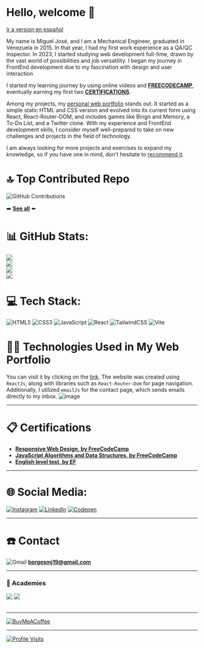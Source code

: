# Hello, welcome 👋

[Ir a version en español](https://github.com/borgesmj/borgesmj/#hola-bienvenido-)

My name is Miguel José, and I am a Mechanical Engineer, graduated in Venezuela in 2015. In that year, I had my first work experience as a QA/QC Inspector. In 2023, I started studying web development full-time, drawn by the vast world of possibilities and job versatility. I began my journey in FrontEnd development due to my fascination with design and user interaction

I started my learning journey by using online videos and [**FREECODECAMP**](https://www.freecodecamp.org/borgesmj19), eventually earning my first two [**CERTIFICATIONS**](https://github.com/borgesmj/borgesmj/blob/main/en-US/README.md#-certifications).

Among my projects, my [personal web portfolio](https://github.com/borgesmj/borgesmj/blob/main/en-US/README.md#-Technologies-Used-in-My-Web-Portfolio) stands out. It started as a simple static HTML and CSS version and evolved into its current form using React, React-Router-DOM, and includes games like Bingo and Memory, a To-Do List, and a Twitter clone. With my experience and FrontEnd development skills, I consider myself well-prepared to take on new challenges and projects in the field of technology.

I am always looking for more projects and exercises to expand my knowledge, so if you have one in mind, don't hesitate to [recommend it](https://github.com/borgesmj/borgesmj/issues/new).

# 🔝 Top Contributed Repo
![GitHub Contributions](https://github-contributor-stats.vercel.app/api?username=borgesmj&limit=5&theme=dark&combine_all_yearly_contributions=true)

:arrow_right: [**See all**](https://github.com/borgesmj?tab=repositories) :arrow_left:

# 📊 GitHub Stats:
![](https://github-profile-summary-cards.vercel.app/api/cards/profile-details?username=borgesmj&theme=dark&hide_border=false)<br>
![](https://github-readme-stats.vercel.app/api?username=borgesmj&theme=dark&hide_border=false&include_all_commits=true&count_private=false)<br/>
![](https://github-readme-streak-stats.herokuapp.com/?user=borgesmj&theme=dark&hide_border=false)<br/>
![](https://github-readme-stats.vercel.app/api/top-langs/?username=borgesmj&theme=dark&hide_border=false&include_all_commits=true&count_private=false&layout=compact)

# 💻 Tech Stack:
![HTML5](https://img.shields.io/badge/HTML5-E34F26?style=for-the-badge&logo=html5&logoColor=white)
![CSS3](https://img.shields.io/badge/CSS3-1572B6?style=for-the-badge&logo=css3&logoColor=white)
![JavaScript](https://img.shields.io/badge/javascript-%23323330.svg?style=for-the-badge&logo=javascript&logoColor=%23F7DF1E) 
![React](https://img.shields.io/badge/react-%2320232a.svg?style=for-the-badge&logo=react&logoColor=%2361DAFB) 
![TailwindCSS](https://img.shields.io/badge/tailwindcss-%2338B2AC.svg?style=for-the-badge&logo=tailwind-css&logoColor=white)
![Vite](https://img.shields.io/badge/Vite-B73BFE?style=for-the-badge&logo=vite&logoColor=FFD62E)

# 👨‍💻 Technologies Used in My Web Portfolio
You can visit it by clicking on the [link](https://borgesmj.github.io/).
The website was created using `ReactJs`, along with libraries such as `React-Router-Dom` for page navigation. Additionally, I utilized `emailJs` for the contact page, which sends emails directly to my inbox.
![image](https://github.com/borgesmj/borgesmj/assets/121818423/ad8c61ee-3a80-4c95-a357-5baa3956caa4)



---

# 📋 Certifications
* [**Responsive Web Design, by FreeCodeCamp**](https://www.freecodecamp.org/certification/borgesmj19/responsive-web-design)
* [**JavaScript Algorithms and Data Structures, by FreeCodeCamp**](https://www.freecodecamp.org/certification/borgesmj19/javascript-algorithms-and-data-structures)
* [**English level test, by EF**](https://www.efset.org/cert/uGmFbo)

---

# 🌐 Social Media:
[![Instagram](https://img.shields.io/badge/Instagram-%23E4405F.svg?logo=Instagram&logoColor=white)](https://instagram.com/codin_hauss)
[![LinkedIn](https://img.shields.io/badge/LinkedIn-%230077B5.svg?logo=linkedin&logoColor=white)](https://linkedin.com/in/borgesmj/) 
[![Codepen](https://img.shields.io/badge/Codepen-000000?style=for-the-badge&logo=codepen&logoColor=white)](https://codepen.io/borgesmj)

---
# :telephone: Contact
![Gmail](https://img.shields.io/badge/Gmail-D14836?style=for-the-badge&logo=gmail&logoColor=white) **borgesmj19@gmail.com**

---
### 🏫 Academies 
![](https://img.shields.io/badge/freecodecamp-27273D?style=for-the-badge&logo=freecodecamp&logoColor=white)
![](https://img.shields.io/badge/YouTube-FF0000?style=for-the-badge&logo=youtube&logoColor=white)
<br>
<br>


---



[![BuyMeACoffee](https://img.shields.io/badge/You%20can%20support%20my%20work-ffdd00?style=for-the-badge&logo=buy-me-a-coffee&logoColor=black)](https://buymeacoffee.com/borgesmj19)

<!-- Proudly created with GPRM ( https://gprm.itsvg.in ) -->
---

[![Profile Visits](https://visitcount.itsvg.in/api?id=borgesmj&icon=6&color=3)](https://visitcount.itsvg.in)
